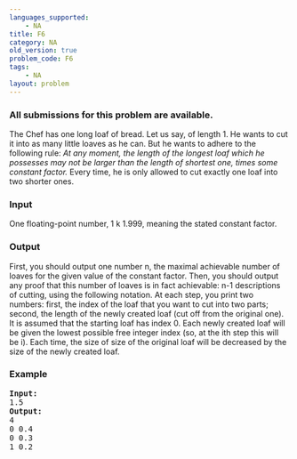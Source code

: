 ```yaml
---
languages_supported:
    - NA
title: F6
category: NA
old_version: true
problem_code: F6
tags:
    - NA
layout: problem
---
```

###  All submissions for this problem are available. 

The Chef has one long loaf of bread. Let us say, of length 1. He wants to cut it into as many little loaves as he can. But he wants to adhere to the following rule: *At any moment, the length of the longest loaf which he possesses may not be larger than the length of shortest one, times some constant factor.* Every time, he is only allowed to cut exactly one loaf into two shorter ones.

### Input

One floating-point number, 1 k 1.999, meaning the stated constant factor.

### Output

First, you should output one number n, the maximal achievable number of loaves for the given value of the constant factor. Then, you should output any proof that this number of loaves is in fact achievable: n-1 descriptions of cutting, using the following notation. At each step, you print two numbers: first, the index of the loaf that you want to cut into two parts; second, the length of the newly created loaf (cut off from the original one). It is assumed that the starting loaf has index 0. Each newly created loaf will be given the lowest possible free integer index (so, at the ith step this will be i). Each time, the size of size of the original loaf will be decreased by the size of the newly created loaf.

### Example

<pre>
<strong>Input:</strong>
1.5
<strong>Output:</strong>
4
0 0.4
0 0.3
1 0.2
</pre>